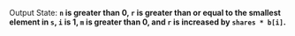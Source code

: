 Output State: **`n` is greater than 0, `r` is greater than or equal to the smallest element in `s`, `i` is 1, `m` is greater than 0, and `r` is increased by `shares * b[i]`.**